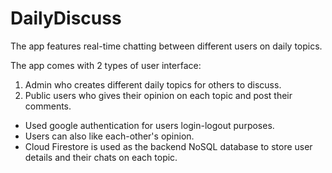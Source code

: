 # DailyDiscuss
The app features real-time chatting between different users on daily topics.

The app comes with 2 types of user interface:
1. Admin who creates different daily topics for others to discuss.
2. Public users who gives their opinion on each topic and post their comments. 

- Used google authentication for users login-logout purposes.
- Users can also like each-other's opinion.
- Cloud Firestore is used as the backend NoSQL database to store user details and their chats on each topic.
